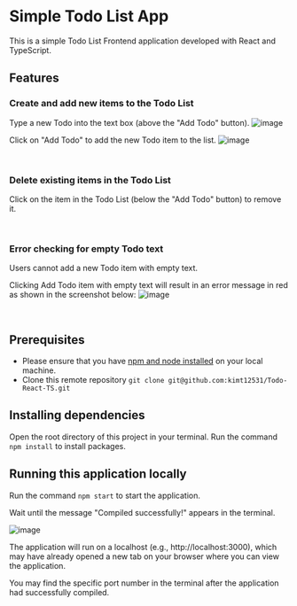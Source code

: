 # Simple Todo List App

This is a simple Todo List Frontend application developed with React and TypeScript.

## Features

### Create and add new items to the Todo List
Type a new Todo into the text box (above the "Add Todo" button).
![image](https://github.com/kimt12531/Todo-React-TS/assets/79815856/0b47cbd3-9119-486e-9310-972b96f6359d)

Click on "Add Todo" to add the new Todo item to the list.
![image](https://github.com/kimt12531/Todo-React-TS/assets/79815856/ddb1befa-119c-4a6c-bf04-21f3418be272)

<br />

### Delete existing items in the Todo List
Click on the item in the Todo List (below the "Add Todo" button) to remove it.

<br />

### Error checking for empty Todo text
Users cannot add a new Todo item with empty text.

Clicking Add Todo item with empty text will result in an error message in red as shown in the screenshot below:
![image](https://github.com/kimt12531/Todo-React-TS/assets/79815856/fc62ac7a-e96a-4ff2-8272-e5cbbd662892)

<br />

## Prerequisites
- Please ensure that you have [npm and node installed](https://docs.npmjs.com/downloading-and-installing-node-js-and-npm) on your local machine.
- Clone this remote repository
`git clone git@github.com:kimt12531/Todo-React-TS.git`

## Installing dependencies
Open the root directory of this project in your terminal.
Run the command `npm install` to install packages.

## Running this application locally
Run the command `npm start` to start the application.

Wait until the message "Compiled successfully!" appears in the terminal. 

![image](https://github.com/kimt12531/Todo-React-TS/assets/79815856/bdac95b5-c96b-4079-8966-5e517ac474e1)

The application will run on a localhost (e.g., http://localhost:3000), which may have already opened a new tab on your browser where you can view the application.

You may find the specific port number in the terminal after the application had successfully compiled.


